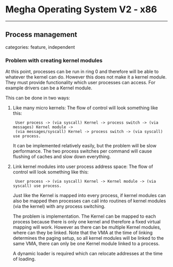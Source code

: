 # Megha Operating System V2 - x86
------------------------------------------------------------------------------

## Process management
categories: feature, independent

### Problem with creating kernel modules

At this point, processes can be run in ring 0 and therefore will be able to whatever the kernel can
do. However this does not make it a kernel module. They must provide functionality which user
processes can access. For example drivers can be a Kernel module.

This can be done in two ways:
1. Like many micro kernels:
   The flow of control will look something like this:

   ```
    User process -> (via syscall) Kernel -> process switch -> (via messages) Kernel module -> 
    (via messages/syscall) Kernel -> process switch -> (via syscall) use process.
   ```
   
   It can be implemented relatively easily, but the problem will be slow performance. The two
   process switches per command will cause flushing of caches and slow down everything.

2. Link kernel modules into user process address space:
   The flow of control will look something like this:

   ```
    User process -> (via syscall) Kernel -> Kernel module -> (via syscall) use process.
   ```
  
   Just like the Kernel is mapped into every process, if kernel modules can also be mapped then
   processes can call into routines of kernel modules (via the kernel) with any process switching.

   The problem is implementation. The Kernel can be mapped to each process because there is only one
   kernel and therefore a fixed virtual mapping will work. However as there can be multiple Kernel
   modules, where can they be linked. Note that the VMA at the time of linking determines the paging
   setup, so all kernel modules will be linked to the same VMA, there can only be one Kernel module
   linked to a process.
   
   A dynamic loader is required which can relocate addresses at the time of loading.
